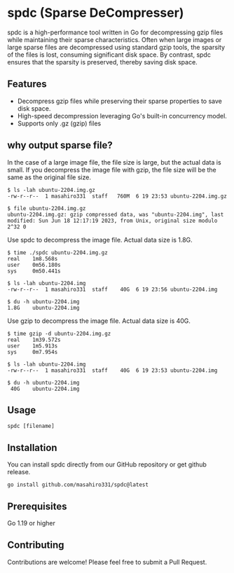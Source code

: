 
# spdc (Sparse DeCompresser)

spdc is a high-performance tool written in Go for decompressing gzip files while maintaining their sparse characteristics.
Often when large images or large sparse files are decompressed using standard gzip tools,
the sparsity of the files is lost, consuming significant disk space. By contrast,
spdc ensures that the sparsity is preserved, thereby saving disk space.

## Features
* Decompress gzip files while preserving their sparse properties to save disk space.
* High-speed decompression leveraging Go's built-in concurrency model.
* Supports only .gz (gzip) files

## why output sparse file?

In the case of a large image file, the file size is large, but the actual data is small.
If you decompress the image file with gzip, the file size will be the same as the original file size.

```
$ ls -lah ubuntu-2204.img.gz
-rw-r--r--  1 masahiro331  staff   760M  6 19 23:53 ubuntu-2204.img.gz

$ file ubuntu-2204.img.gz
ubuntu-2204.img.gz: gzip compressed data, was "ubuntu-2204.img", last modified: Sun Jun 18 12:17:19 2023, from Unix, original size modulo 2^32 0
```

Use spdc to decompress the image file.
Actual data size is 1.8G.

```
$ time ./spdc ubuntu-2204.img.gz
real    1m8.568s
user    0m56.180s
sys     0m50.441s

$ ls -lah ubuntu-2204.img
-rw-r--r--  1 masahiro331  staff    40G  6 19 23:56 ubuntu-2204.img

$ du -h ubuntu-2204.img
1.8G    ubuntu-2204.img
```

Use gzip to decompress the image file.
Actual data size is 40G.

```
$ time gzip -d ubuntu-2204.img.gz
real    1m39.572s
user    1m5.913s
sys     0m7.954s

$ ls -lah ubuntu-2204.img
-rw-r--r--  1 masahiro331  staff    40G  6 19 23:53 ubuntu-2204.img

$ du -h ubuntu-2204.img
 40G    ubuntu-2204.img
```

## Usage

```
spdc [filename]
```

## Installation

You can install spdc directly from our GitHub repository
or get github release.

```
go install github.com/masahiro331/spdc@latest
```


## Prerequisites
Go 1.19 or higher

## Contributing
Contributions are welcome! Please feel free to submit a Pull Request.